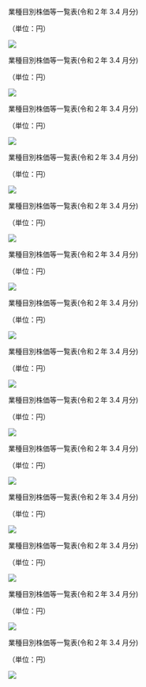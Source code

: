 業種目別株価等一覧表(令和２年 $3.4$ 月分)

（単位：円）

![](https://www.nta.go.jp/tmp/f41802e7-2c3e-4c09-b4c7-919c3c46b5f3/images/24c9e4209db3e11e7d98e0f747f8f15bbacea4f8753c77027e29843ef6559bca.jpg)

業種目別株価等一覧表(令和２年 $3.4$ 月分)

（単位：円）

![](https://www.nta.go.jp/tmp/f41802e7-2c3e-4c09-b4c7-919c3c46b5f3/images/b5b2e4db256db775d6ba6b7a8ae393e7c9c35fa875c05ecd7ca4fd3d5d4956e7.jpg)

業種目別株価等一覧表(令和２年 $3.4$ 月分)

（単位：円）

![](https://www.nta.go.jp/tmp/f41802e7-2c3e-4c09-b4c7-919c3c46b5f3/images/7bc920f2bfc732f35b0e5f601b469ab960218cb56bd358f9b8920903858a4ccc.jpg)

業種目別株価等一覧表(令和２年 $3.4$ 月分)

（単位：円）

![](https://www.nta.go.jp/tmp/f41802e7-2c3e-4c09-b4c7-919c3c46b5f3/images/9aae8df5c5eda63d37c1e50176ea3570a3c283340d6b34114aa1ca26c5c000e1.jpg)

業種目別株価等一覧表(令和２年 $3.4$ 月分)

（単位：円）

![](https://www.nta.go.jp/tmp/f41802e7-2c3e-4c09-b4c7-919c3c46b5f3/images/ad92ee28abb50ad5edd7e7f977f59273ace024bd205a3c45c68b4f15cb74c6f7.jpg)

業種目別株価等一覧表(令和２年 $3.4$ 月分)

（単位：円）

![](https://www.nta.go.jp/tmp/f41802e7-2c3e-4c09-b4c7-919c3c46b5f3/images/0968092b8bc86a096c371ebd8cf5778e8579c285aa435c3a59ea5fbc03f0dd3b.jpg)

業種目別株価等一覧表(令和２年 $3.4$ 月分)

（単位：円）

![](https://www.nta.go.jp/tmp/f41802e7-2c3e-4c09-b4c7-919c3c46b5f3/images/693f6600dc8f6be5651c5489f5eaddb08552ddf2d9d9004bb80bf7902a243f9c.jpg)

業種目別株価等一覧表(令和２年 $3.4$ 月分)

（単位：円）

![](https://www.nta.go.jp/tmp/f41802e7-2c3e-4c09-b4c7-919c3c46b5f3/images/b5a59d4620ed0724b4495145272bd0d1a0c7fb1a27045590f4087e12ba469ade.jpg)

業種目別株価等一覧表(令和２年 $3.4$ 月分)

（単位：円）

![](https://www.nta.go.jp/tmp/f41802e7-2c3e-4c09-b4c7-919c3c46b5f3/images/f5580ff150388e3989f255f58a338d5c0cccd8cb36b1d5b3035f3ee215c6421d.jpg)

業種目別株価等一覧表(令和２年 $3.4$ 月分)

（単位：円）

![](https://www.nta.go.jp/tmp/f41802e7-2c3e-4c09-b4c7-919c3c46b5f3/images/9e3c27a07338e4212293fce20ff2b294a0810b1541a56188d805219825b756bb.jpg)

業種目別株価等一覧表(令和２年 $3.4$ 月分)

（単位：円）

![](https://www.nta.go.jp/tmp/f41802e7-2c3e-4c09-b4c7-919c3c46b5f3/images/a1d01ac2d55a250dfea9769dcfe4f450679c6dcd2ab01c9f690c2cba1ecbd4c0.jpg)

業種目別株価等一覧表(令和２年 $3.4$ 月分)

（単位：円）

![](https://www.nta.go.jp/tmp/f41802e7-2c3e-4c09-b4c7-919c3c46b5f3/images/0877177b47d5eaf7a6c2585a341104ec9df2d8f7dcecaa32d8ab5d62b5026641.jpg)

業種目別株価等一覧表(令和２年 $3.4$ 月分)

（単位：円）

![](https://www.nta.go.jp/tmp/f41802e7-2c3e-4c09-b4c7-919c3c46b5f3/images/f0d3d5935b7d8ca4af0f515ea796f12e5eda1999924613f7083a28030eada81b.jpg)

業種目別株価等一覧表(令和２年 $3.4$ 月分)

（単位：円）

![](https://www.nta.go.jp/tmp/f41802e7-2c3e-4c09-b4c7-919c3c46b5f3/images/fc789125bc6572eec48fff13a18082328a02450e6ec7eb3e34a22fe762fb1650.jpg)